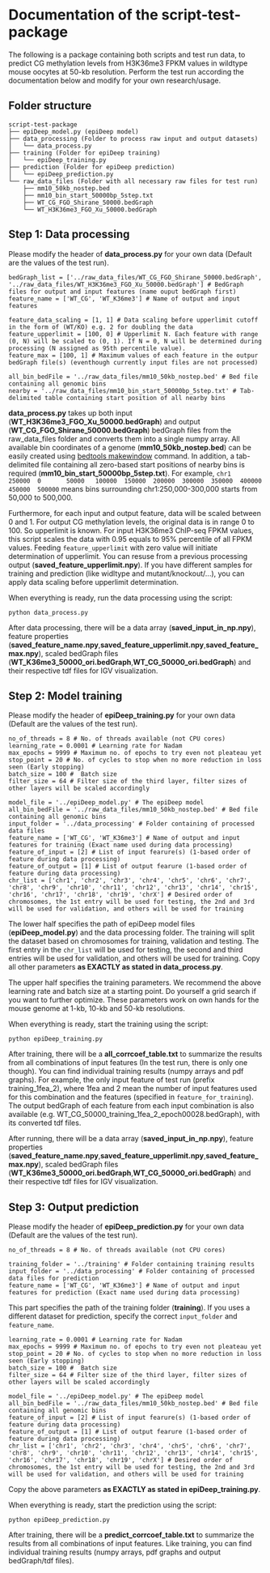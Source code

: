 # Documentation of the script-test-package

The following is a package containing both scripts and test run data, to predict CG methylation levels from H3K36me3 FPKM values in wildtype mouse oocytes at 50-kb resolution. Perform the test run according the documentation below and modify for your own research/usage.

## Folder structure

```
script-test-package
├── epiDeep_model.py (epiDeep model)
├── data_processing (Folder to process raw input and output datasets)
│   └── data_process.py
├── training (Folder for epiDeep training)
│   └── epiDeep_training.py
├── prediction (Folder for epiDeep prediction)
│   └── epiDeep_prediction.py
└── raw_data_files (Folder with all necessary raw files for test run)
    ├── mm10_50kb_nostep.bed
    ├── mm10_bin_start_50000bp_5step.txt
    ├── WT_CG_FGO_Shirane_50000.bedGraph
    └── WT_H3K36me3_FGO_Xu_50000.bedGraph
```

## Step 1:  Data processing

Please modify the header of **data_process.py** for your own data (Default are the values of the test run).
```
bedGraph_list = ['../raw_data_files/WT_CG_FGO_Shirane_50000.bedGraph', '../raw_data_files/WT_H3K36me3_FGO_Xu_50000.bedGraph'] # BedGraph files for output and input features (name ouput bedGraph first)
feature_name = ['WT_CG', 'WT_K36me3'] # Name of output and input features

feature_data_scaling = [1, 1] # Data scaling before upperlimit cutoff in the form of (WT/KO) e.g. 2 for doubling the data
feature_upperlimit = [100, 0] # Upperlimit N. Each feature with range (0, N) will be scaled to (0, 1). If N = 0, N will be determined during processing (N assigned as 95th percentile value).
feature_max = [100, 1] # Maximum values of each feature in the outpur bedGraph file(s) (eventhough currently input files are not processed)

all_bin_bedFile = '../raw_data_files/mm10_50kb_nostep.bed' # Bed file containing all genomic bins
nearby = '../raw_data_files/mm10_bin_start_50000bp_5step.txt' # Tab-delimited table containing start position of all nearby bins
```
**data_process.py** takes up both input (**WT_H3K36me3_FGO_Xu_50000.bedGraph**) and output (**WT_CG_FGO_Shirane_50000.bedGraph**) bedGraph files from the raw_data_files folder and converts them into a single numpy array.
All available bin coordinates of a genome (**mm10_50kb_nostep.bed**) can be easily created using [bedtools makewindow](https://bedtools.readthedocs.io/en/latest/index.html#) command.
In addition, a tab-delimited file containing all zero-based start positions of nearby bins is required (**mm10_bin_start_50000bp_5step.txt**). For example, `chr1    250000  0       50000   100000  150000  200000  300000  350000  400000  450000  500000` means bins surrounding chr1:250,000-300,000 starts from 50,000 to 500,000.

Furthermore, for each input and output feature, data will be scaled between 0 and 1.
For output CG methylation levels, the original data is in range 0 to 100. So upperlimit is known.
For input H3K36me3 ChIP-seq FPKM values, this script scales the data with 0.95 equals to 95% percentile of all FPKM values.
Feeding `feature_upperlimit` with zero value will initiate determination of upperlimit. You can resuse from a previous processing output (**saved_feature_upperlimit.npy**).
If you have different samples for training and prediction (like widltype and mutant/knockout/...), you can apply data scaling before upperlimit determination.

When everything is ready, run the data processing using the script:
```
python data_process.py
```

After data processing, there will be a data array (**saved_input_in_np.npy**), feature properties (**saved_feature_name.npy**,**saved_feature_upperlimit.npy**,**saved_feature_max.npy**), scaled bedGraph files (**WT_K36me3_50000_ori.bedGraph**,**WT_CG_50000_ori.bedGraph**) and their respective tdf files for IGV visualization.

## Step 2:  Model training

Please modify the header of **epiDeep_training.py** for your own data (Default are the values of the test run).
```
no_of_threads = 8 # No. of threads available (not CPU cores)
learning_rate = 0.0001 # Learning rate for Nadam
max_epochs = 9999 # Maximum no. of epochs to try even not pleateau yet
stop_point = 20 # No. of cycles to stop when no more reduction in loss seen (Early stopping)
batch_size = 100 #  Batch size
filter_size = 64 # Filter size of the third layer, filter sizes of other layers will be scaled accordingly

model_file = '../epiDeep_model.py' # The epiDeep model
all_bin_bedFile = '../raw_data_files/mm10_50kb_nostep.bed' # Bed file containing all genomic bins
input_folder = '../data_processing' # Folder containing of processed data files
feature_name = ['WT_CG', 'WT_K36me3'] # Name of output and input features for training (Exact name used during data processing)
feature_of_input = [2] # List of input fearure(s) (1-based order of feature during data processing)
feature_of_output = [1] # List of output fearure (1-based order of feature during data processing)
chr_list = ['chr1', 'chr2', 'chr3', 'chr4', 'chr5', 'chr6', 'chr7', 'chr8', 'chr9', 'chr10', 'chr11', 'chr12', 'chr13', 'chr14', 'chr15', 'chr16', 'chr17', 'chr18', 'chr19', 'chrX'] # Desired order of chromosomes, the 1st entry will be used for testing, the 2nd and 3rd will be used for validation, and others will be used for training
```

The lower half specifies the path of epiDeep model files (**epiDeep_model.py**) and the data processing folder. The training will split the dataset based on chromosomes for training, validation and testing. The first entry in the `chr_list` will be used for testing, the second and third entries will be used for validation, and others will be used for training. Copy all other parameters **as EXACTLY as stated in data_process.py**.

The upper half specifies the training parameters. We recommend the above learning rate and batch size at a starting point. Do yourself a grid search if you want to further optimize. These parameters work on own hands for the mouse genome at 1-kb, 10-kb and 50-kb resolutions.

When everything is ready, start the training using the script:
```
python epiDeep_training.py
```

After training, there will be a **all_corrcoef_table.txt** to summarize the results from all combinations of input features (In the test run, there is only one though). You can find individual training results (numpy arrays and pdf graphs). For example, the only input feature of test run (prefix training_1fea_2), where 1fea and 2 mean the number of input features used for this combination and the features (specified in `feature_for_training`). The output bedGraph of each feature from each input combination is also available (e.g. WT_CG_50000_training_1fea_2_epoch00028.bedGraph), with its converted tdf files.

After running, there will be a data array (**saved_input_in_np.npy**), feature properties (**saved_feature_name.npy**,**saved_feature_upperlimit.npy**,**saved_feature_max.npy**), scaled bedGraph files (**WT_K36me3_50000_ori.bedGraph**,**WT_CG_50000_ori.bedGraph**) and their respective tdf files for IGV visualization.


## Step 3:  Output prediction

Please modify the header of **epiDeep_prediction.py** for your own data (Default are the values of the test run).
```
no_of_threads = 8 # No. of threads available (not CPU cores)

training_folder = '../training' # Folder containing training results
input_folder = '../data_processing' # Folder containing of processed data files for prediction
feature_name = ['WT_CG', 'WT_K36me3'] # Name of output and input features for prediction (Exact name used during data processing)
```

This part specifies the path of the training folder (**training**). If you uses a different dataset for prediction, specify the correct `input_folder` and `feature_name`.

```
learning_rate = 0.0001 # Learning rate for Nadam
max_epochs = 9999 # Maximum no. of epochs to try even not pleateau yet
stop_point = 20 # No. of cycles to stop when no more reduction in loss seen (Early stopping)
batch_size = 100 #  Batch size
filter_size = 64 # Filter size of the third layer, filter sizes of other layers will be scaled accordingly

model_file = '../epiDeep_model.py' # The epiDeep model
all_bin_bedFile = '../raw_data_files/mm10_50kb_nostep.bed' # Bed file containing all genomic bins
feature_of_input = [2] # List of input fearure(s) (1-based order of feature during data processing)
feature_of_output = [1] # List of output fearure (1-based order of feature during data processing)
chr_list = ['chr1', 'chr2', 'chr3', 'chr4', 'chr5', 'chr6', 'chr7', 'chr8', 'chr9', 'chr10', 'chr11', 'chr12', 'chr13', 'chr14', 'chr15', 'chr16', 'chr17', 'chr18', 'chr19', 'chrX'] # Desired order of chromosomes, the 1st entry will be used for testing, the 2nd and 3rd will be used for validation, and others will be used for training
```
Copy the above parameters **as EXACTLY as stated in epiDeep_training.py**.

When everything is ready, start the prediction using the script:
```
python epiDeep_prediction.py
```

After training, there will be a **predict_corrcoef_table.txt** to summarize the results from all combinations of input features. Like training, you can find individual training results (numpy arrays, pdf graphs and output bedGraph/tdf files).

